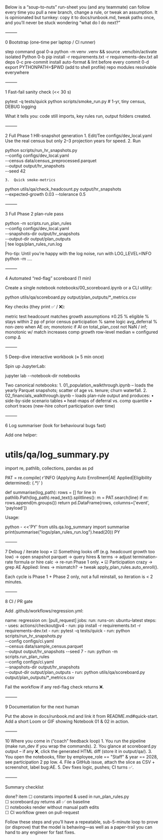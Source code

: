 Below is a “soup-to-nuts” run-sheet you (and any teammate) can follow every time you pull a new branch, change a rule, or tweak an assumption.  It is opinionated but turnkey: copy it to docs/runbook.md, tweak paths once, and you’ll never be stuck wondering “what do I do next?”

⸻

0  Bootstrap (one-time per laptop / CI runner)

step	command	goal
0-a	python -m venv .venv && source .venv/bin/activate	isolated Python
0-b	pip install -r requirements.txt -r requirements-dev.txt	all deps
0-c	pre-commit install	auto-format & lint before every commit
0-d	export PYTHONPATH=$PWD (add to shell profile)	repo modules resolvable everywhere



⸻

1  Fast-fail sanity check (<< 30 s)

pytest -q tests/quick
python scripts/smoke_run.py         # 1-yr, tiny census, DEBUG logging

What it tells you: code still imports, key rules run, output folders created.

⸻

2  Full Phase 1 HR-snapshot generation
	1.	Edit/Tee configs/dev_local.yaml
Use the real census but only 2–3 projection years for speed.
	2.	Run

python scripts/run_hr_snapshots.py \
  --config configs/dev_local.yaml \
  --census data/census_preprocessed.parquet \
  --output output/hr_snapshots \
  --seed 42


	3.	Quick smoke-metrics

python utils/qa/check_headcount.py output/hr_snapshots \
       --expected-growth 0.03 --tolerance 0.5



⸻

3  Full Phase 2 plan-rule pass

python -m scripts.run_plan_rules \
       --config configs/dev_local.yaml \
       --snapshots-dir output/hr_snapshots \
       --output-dir    output/plan_outputs \
       | tee logs/plan_rules_run.log

Pro-tip: Until you’re happy with the log noise, run with
LOG_LEVEL=INFO python -m ….

⸻

4  Automated “red-flag” scoreboard  (1 min)

Create a single notebook notebooks/00_scoreboard.ipynb or a CLI utility:

python utils/qa/scoreboard.py output/plan_outputs/*_metrics.csv

Key checks (they print ✅ / ❌):

metric	test
headcount	matches growth assumptions ±0.25 %
eligible %	stays within 2 pp of prior census
participation %	same logic
avg_deferral %	non-zero when AE on; monotonic if AI on
total_plan_cost	not NaN / inf; monotonic w/ match increases
comp growth	row-level median ≈ configured comp Δ



⸻

5  Deep-dive interactive workbook  (≈ 5 min once)

Spin up JupyterLab:

jupyter lab --notebook-dir notebooks

Two canonical notebooks:
	1.	01_population_walkthrough.ipynb – loads the yearly Parquet snapshots; scatter of age vs. tenure; churn waterfall.
	2.	02_financials_walkthrough.ipynb – loads plan-rule output and produces:
	•	side-by-side scenario tables
	•	heat-maps of deferral vs. comp quantile
	•	cohort traces (new-hire cohort participation over time)

⸻

6  Log summariser (look for behavioural bugs fast)

Add one helper:

# utils/qa/log_summary.py
import re, pathlib, collections, pandas as pd

PAT = re.compile(
    r'INFO (Applying Auto Enrollment|AE Applied|Eligibility determined): (.*)'
)

def summarise(log_path):
    rows = []
    for line in pathlib.Path(log_path).read_text().splitlines():
        m = PAT.search(line)
        if m:
            rows.append(m.groups())
    return pd.DataFrame(rows, columns=['event', 'payload'])

Usage:

python - <<'PY'
from utils.qa.log_summary import summarise
print(summarise("logs/plan_rules_run.log").head(20))
PY



⸻

7  Debug / iterate loop
	•	☑ Something looks off (e.g. headcount growth too low)
→ open snapshot parquet → query hires & terms → adjust termination-rate formula or hire calc → re-run Phase 1 only.
	•	☑ Participation crazy
→ grep AE Applied: lines → mismatch? → tweak apply_plan_rules.auto_enroll().

Each cycle is Phase 1 + Phase 2 only, not a full reinstall, so iteration is < 2 minutes.

⸻

8  CI / PR gate

Add .github/workflows/regression.yml:

name: regression
on: [pull_request]
jobs:
  run:
    runs-on: ubuntu-latest
    steps:
      - uses: actions/checkout@v4
      - run: pip install -r requirements.txt -r requirements-dev.txt
      - run: pytest -q tests/quick
      - run: python scripts/run_hr_snapshots.py \
              --config configs/ci.yaml \
              --census data/sample_census.parquet \
              --output output/hr_snapshots --seed 7
      - run: python -m scripts.run_plan_rules \
              --config configs/ci.yaml \
              --snapshots-dir output/hr_snapshots \
              --output-dir output/plan_outputs
      - run: python utils/qa/scoreboard.py output/plan_outputs/*_metrics.csv

Fail the workflow if any red-flag check returns ❌.

⸻

9  Documentation for the next human

Put the above in docs/runbook.md and link it from README.md#quick-start.
Add a short Loom or GIF showing Notebook 01 & 02 in action.

⸻

10  Where you come in (“coach” feedback loop)
	1.	You run the pipeline (make run_dev if you wrap the commands).
	2.	You glance at scoreboard.py output – if any ❌, click the generated HTML diff (store it in output/qa/).
	3.	You open the notebooks, filter by employee_role == "Staff" & year == 2028, see participation 2 pp low.
	4.	File a GitHub issue, attach the slice as CSV + screenshot, label bug:AE.
	5.	Dev fixes logic, pushes; CI turns ✅.

⸻

Summary checklist

done?	item
☐ constants imported & used in run_plan_rules.py	
☐ scoreboard.py returns all ✅ on baseline	
☐ notebooks render without manual path edits	
☐ CI workflow green on pull-request	

Follow these steps and you’ll have a repeatable, sub-5-minute loop to prove (or disprove) that the model is behaving—as well as a paper-trail you can hand to any engineer for fast fixes.
